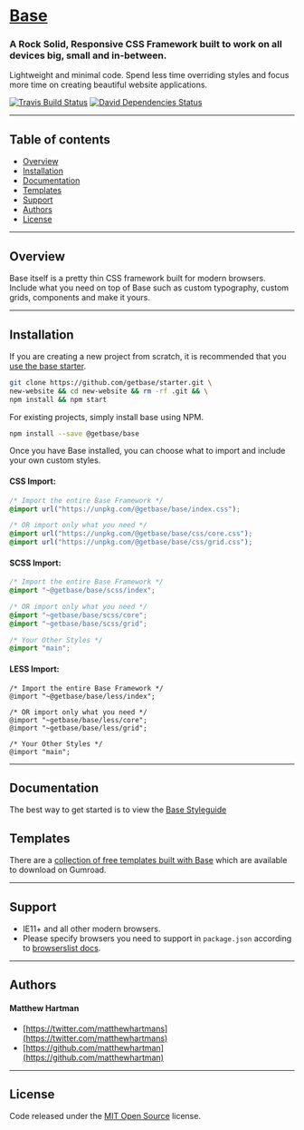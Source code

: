 # [Base](http://getbase.org)

### A Rock Solid, Responsive CSS Framework built to work on all devices big, small and in-between.

Lightweight and minimal code. Spend less time overriding styles and focus more time on creating beautiful website applications.

[![Travis Build Status][travis-img]][travis] [![David Dependencies Status][david-img]][david]

[travis-img]:   https://img.shields.io/travis/getbase/base.svg?branch=master
[david-img]:    https://img.shields.io/david/dev/getbase/base.svg?branch=master&label=dependencies
[travis]:       https://travis-ci.org/getbase/base
[david]:        https://david-dm.org/getbase/base?type=dev

* * *

## Table of contents

* [Overview](#overview)
* [Installation](#installation)
* [Documentation](#documentation)
* [Templates](#templates)
* [Support](#support)
* [Authors](#authors)
* [License](#license)

* * *

## Overview

Base itself is a pretty thin CSS framework built for modern browsers. Include what you need on top of Base such as custom typography, custom grids, components and make it yours.

* * *

## Installation

If you are creating a new project from scratch, it is recommended that you [use the base starter](https://github.com/getbase/starter).

```bash
git clone https://github.com/getbase/starter.git \
new-website && cd new-website && rm -rf .git && \
npm install && npm start
```

For existing projects, simply install base using NPM.

```bash
npm install --save @getbase/base
```

Once you have Base installed, you can choose what to import and include your own custom styles.

#### CSS Import:

  ```css
  /* Import the entire Base Framework */
  @import url("https://unpkg.com/@getbase/base/index.css");

  /* OR import only what you need */
  @import url("https://unpkg.com/@getbase/base/css/core.css");
  @import url("https://unpkg.com/@getbase/base/css/grid.css");
  ```

#### SCSS Import:

  ```scss
  /* Import the entire Base Framework */
  @import "~@getbase/base/scss/index";

  /* OR import only what you need */
  @import "~getbase/base/scss/core";
  @import "~getbase/base/scss/grid";

  /* Your Other Styles */
  @import "main";
  ```

#### LESS Import:

  ```less
  /* Import the entire Base Framework */
  @import "~@getbase/base/less/index";

  /* OR import only what you need */
  @import "~getbase/base/less/core";
  @import "~getbase/base/less/grid";

  /* Your Other Styles */
  @import "main";
  ```

* * *

## Documentation

The best way to get started is to view the [Base Styleguide](#)

## Templates

There are a [collection of free templates built with Base](https://gumroad.com/getbase) which are available to download on Gumroad.

* * *

## Support

* IE11+ and all other modern browsers.
* Please specify browsers you need to support in `package.json` according to [browserslist docs](https://github.com/ai/browserslist#queries).

* * *

## Authors

#### Matthew Hartman

* [https://twitter.com/matthewhartmans](https://twitter.com/matthewhartmans)
* [https://github.com/matthewhartman](https://github.com/matthewhartman)

* * *

## License

Code released under the [MIT Open Source](https://opensource.org/licenses/MIT) license.